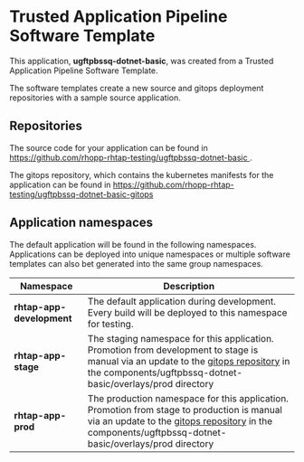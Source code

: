 # Trusted Application Pipeline Software Template

This application, **ugftpbssq-dotnet-basic**, was created from a Trusted Application Pipeline Software Template.

The software templates create a new source and gitops deployment repositories with a sample source application. 

## Repositories

The source code for your application can be found in [https://github.com/rhopp-rhtap-testing/ugftpbssq-dotnet-basic ](https://github.com/rhopp-rhtap-testing/ugftpbssq-dotnet-basic ).
 
The gitops repository, which contains the kubernetes manifests for the application can be found in 
[https://github.com/rhopp-rhtap-testing/ugftpbssq-dotnet-basic-gitops ](https://github.com/rhopp-rhtap-testing/ugftpbssq-dotnet-basic-gitops ) 

## Application namespaces 

The default application will be found in the following namespaces. Applications can be deployed into unique namespaces or multiple software templates can also bet generated into the same group namespaces.  

|  Namespace   |  Description   |  
| -------- | -------- |   
| **rhtap-app-development** | The default application during development. Every build will be deployed to this namespace for testing. | 
| **rhtap-app-stage** | The staging namespace for this application. Promotion from development to stage is manual via an update to the [gitops repository](https://github.com/rhopp-rhtap-testing/ugftpbssq-dotnet-basic-gitops ) in the components/ugftpbssq-dotnet-basic/overlays/prod directory |  
| **rhtap-app-prod** | The production namespace for this application. Promotion from stage to production is manual via an update to the [gitops repository](https://github.com/rhopp-rhtap-testing/ugftpbssq-dotnet-basic-gitops ) in the components/ugftpbssq-dotnet-basic/overlays/prod directory | 
